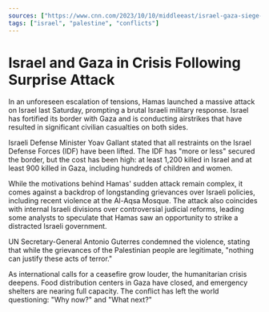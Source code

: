 ```yaml
---
sources: ["https://www.cnn.com/2023/10/10/middleeast/israel-gaza-siege-hamas-tuesday-intl-hnk/index.html", "https://www.cbsnews.com/news/why-did-hamas-attack-israel-and-why-now/"]
tags: ["israel", "palestine", "conflicts"]
---
```


# Israel and Gaza in Crisis Following Surprise Attack

In an unforeseen escalation of tensions, Hamas launched a massive attack on Israel last Saturday, prompting a brutal Israeli military response. Israel has fortified its border with Gaza and is conducting airstrikes that have resulted in significant civilian casualties on both sides.

Israeli Defense Minister Yoav Gallant stated that all restraints on the Israel Defense Forces (IDF) have been lifted. The IDF has "more or less" secured the border, but the cost has been high: at least 1,200 killed in Israel and at least 900 killed in Gaza, including hundreds of children and women.

While the motivations behind Hamas' sudden attack remain complex, it comes against a backdrop of longstanding grievances over Israeli policies, including recent violence at the Al-Aqsa Mosque. The attack also coincides with internal Israeli divisions over controversial judicial reforms, leading some analysts to speculate that Hamas saw an opportunity to strike a distracted Israeli government.

UN Secretary-General Antonio Guterres condemned the violence, stating that while the grievances of the Palestinian people are legitimate, "nothing can justify these acts of terror."

As international calls for a ceasefire grow louder, the humanitarian crisis deepens. Food distribution centers in Gaza have closed, and emergency shelters are nearing full capacity. The conflict has left the world questioning: "Why now?" and "What next?"
